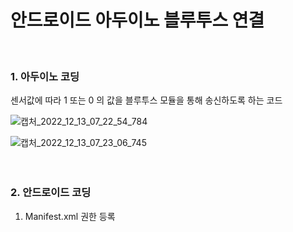 # 안드로이드 아두이노 블루투스 연결
<br>

### 1. 아두이노 코딩
센서값에 따라 1 또는 0 의 값을 블루투스 모듈을 통해 송신하도록 하는 코드

![캡처_2022_12_13_07_22_54_784](https://user-images.githubusercontent.com/82890824/207167963-afb08337-532c-4ad8-81dc-eb8bd939f69f.jpg)

![캡처_2022_12_13_07_23_06_745](https://user-images.githubusercontent.com/82890824/207167970-c6685ab1-798e-4ce1-8802-48c1f162d61b.jpg)
<br><br><br>
### 2. 안드로이드 코딩
1. Manifest.xml 권한 등록

<br><br>


